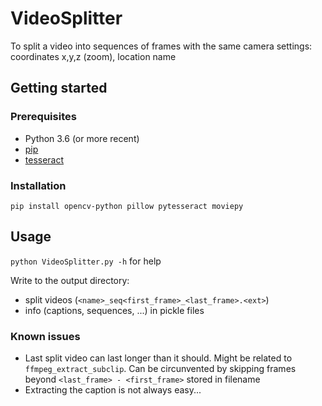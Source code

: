 # VideoSplitter

To split a video into sequences of frames with the same camera settings: coordinates x,y,z (zoom), location name

## Getting started

### Prerequisites

- Python 3.6 (or more recent)
- [pip](https://pip.pypa.io/en/stable/)
- [tesseract](https://github.com/tesseract-ocr/tesseract)

### Installation

`pip install opencv-python pillow pytesseract moviepy`

## Usage

`python VideoSplitter.py -h` for help

Write to the output directory:

- split videos (`<name>_seq<first_frame>_<last_frame>.<ext>`)
- info (captions, sequences, ...) in pickle files

### Known issues

- Last split video can last longer than it should. Might be related to `ffmpeg_extract_subclip`. Can be circunvented by skipping frames beyond `<last_frame> - <first_frame>` stored in filename
- Extracting the caption is not always easy...

